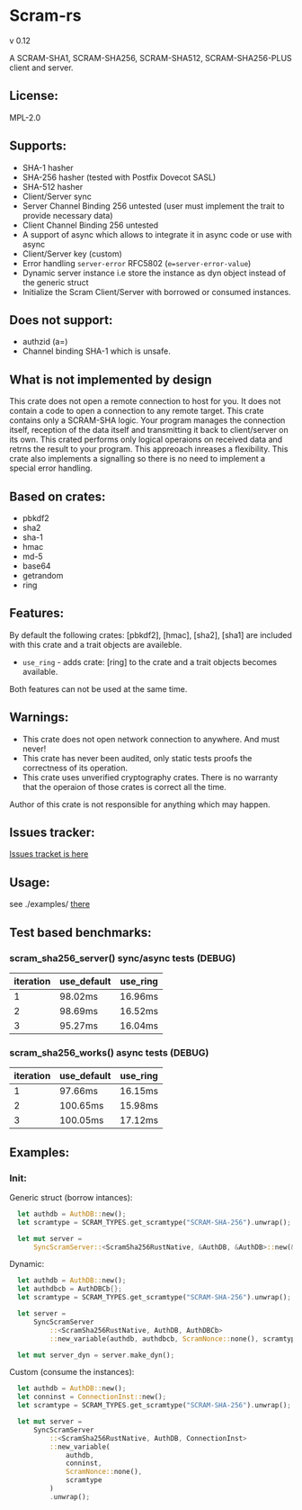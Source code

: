 # Scram-rs

v 0.12

A SCRAM-SHA1, SCRAM-SHA256, SCRAM-SHA512, SCRAM-SHA256-PLUS client and server.  

## License:

MPL-2.0

## Supports:  
- SHA-1 hasher
- SHA-256 hasher (tested with Postfix Dovecot SASL)
- SHA-512 hasher
- Client/Server sync
- Server Channel Binding 256 untested (user must implement the trait to provide necessary data)
- Client Channel Binding 256 untested
- A support of async which allows to integrate it in async code or use with async
- Client/Server key (custom)
- Error handling `server-error` RFC5802 (`e=server-error-value`)
- Dynamic server instance i.e store the instance as dyn object instead of the generic struct
- Initialize the Scram Client/Server with borrowed or consumed instances.

## Does not support:
- authzid (a=)
- Channel binding SHA-1 which is unsafe.

## What is not implemented by design
This crate does not open a remote connection to host for you. It does not contain a code to open a connection to any remote target. 
This crate contains only a SCRAM-SHA logic. Your program manages the connection itself, reception of the data itself and transmitting 
it back to client/server on its own. This crated performs only logical operaions on received data and retrns the result to your program.
This appreoach inreases a flexibility. This crate also implements a signalling so there is no need to implement a special error handling.

## Based on crates:  
- pbkdf2
- sha2 
- sha-1
- hmac
- md-5
- base64
- getrandom
- ring

## Features:

By default the following crates: [pbkdf2], [hmac], [sha2], [sha1] are included with this crate and a trait objects are availeble.
- `use_ring` - adds crate: [ring] to the crate and a trait objects becomes available.

Both features can not be used at the same time.

## Warnings:

- This crate does not open network connection to anywhere. And must never!
- This crate has never been audited, only static tests proofs the correctness of its operation.
- This crate uses unverified cryptography crates. There is no warranty that the operaion of those crates is correct all the time.

Author of this crate is not responsible for anything which may happen.

## Issues tracker:
[Issues tracket is here](https://gitlab.com/4neko/scram-rs)

## Usage:  

see ./examples/ [there](https://repo.4neko.org/4NEKO/scram-rs)

## Test based benchmarks:

### scram_sha256_server() sync/async tests (DEBUG)

| iteration | use_default | use_ring |
|-----------|-------------|----------|
| 1         | 98.02ms     | 16.96ms  |
| 2         | 98.69ms     | 16.52ms  |
| 3         | 95.27ms     | 16.04ms  |


### scram_sha256_works() async tests (DEBUG)

| iteration | use_default | use_ring |
|-----------|-------------|----------|
| 1         | 97.66ms     | 16.15ms  |
| 2         | 100.65ms    | 15.98ms  |
| 3         | 100.05ms    | 17.12ms  |


## Examples:

### Init:

Generic struct (borrow intances):
```rust
  let authdb = AuthDB::new();
  let scramtype = SCRAM_TYPES.get_scramtype("SCRAM-SHA-256").unwrap();

  let mut server = 
      SyncScramServer::<ScramSha256RustNative, &AuthDB, &AuthDB>::new(&authdb, &authdb, ScramNonce::none(), scramtype).unwrap();
```

Dynamic:
```rust
  let authdb = AuthDB::new();
  let authdbcb = AuthDBCb{};
  let scramtype = SCRAM_TYPES.get_scramtype("SCRAM-SHA-256").unwrap();

  let server = 
      SyncScramServer
          ::<ScramSha256RustNative, AuthDB, AuthDBCb>
          ::new_variable(authdb, authdbcb, ScramNonce::none(), scramtype).unwrap();

  let mut server_dyn = server.make_dyn();
```

Custom (consume the instances): 
```rust
  let authdb = AuthDB::new();
  let conninst = ConnectionInst::new();
  let scramtype = SCRAM_TYPES.get_scramtype("SCRAM-SHA-256").unwrap();

  let mut server = 
      SyncScramServer
          ::<ScramSha256RustNative, AuthDB, ConnectionInst>
          ::new_variable(
              authdb, 
              conninst, 
              ScramNonce::none(), 
              scramtype
          )
          .unwrap();
```
